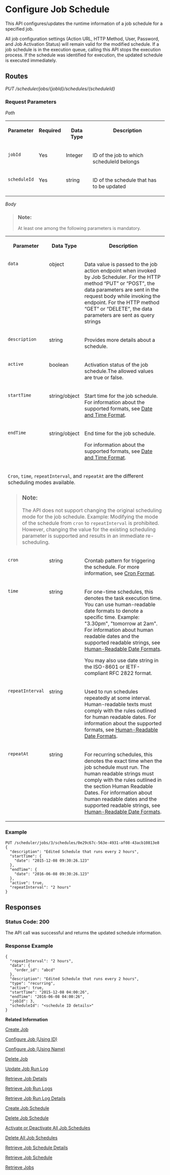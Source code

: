 <!-- loio0a4d9395180f482db46b8a5375fa6f7f -->

# Configure Job Schedule

This API configures/updates the runtime information of a job schedule for a specified job.



All job configuration settings \(Action URL, HTTP Method, User, Password, and Job Activation Status\) will remain valid for the modified schedule. If a job schedule is in the execution queue, calling this API stops the execution process. If the schedule was identified for execution, the updated schedule is executed immediately.



## Routes

*PUT /scheduler/jobs/\{jobId\}/schedules/\{scheduleId\}*



### Request Parameters

*Path* 


<table>
<tr>
<th valign="top">

Parameter

</th>
<th valign="top">

Required

</th>
<th valign="top">

Data Type

</th>
<th valign="top">

Description

</th>
</tr>
<tr>
<td valign="top">

`jobId` 

</td>
<td valign="top">

Yes

</td>
<td valign="top">

Integer

</td>
<td valign="top">

ID of the job to which scheduleId belongs

</td>
</tr>
<tr>
<td valign="top">

`scheduleId` 

</td>
<td valign="top">

Yes

</td>
<td valign="top">

string

</td>
<td valign="top">

ID of the schedule that has to be updated

</td>
</tr>
</table>

*Body* 

> ### Note:  
> At least one among the following parameters is mandatory.


<table>
<tr>
<th valign="top">

Parameter

</th>
<th valign="top">

Data Type

</th>
<th valign="top">

Description

</th>
</tr>
<tr>
<td valign="top">

`data`

</td>
<td valign="top">

object

</td>
<td valign="top">

Data value is passed to the job action endpoint when invoked by Job Scheduler. For the HTTP method “PUT” or “POST”, the data parameters are sent in the request body while invoking the endpoint. For the HTTP method “GET” or “DELETE”, the data parameters are sent as query strings

</td>
</tr>
<tr>
<td valign="top">

`description` 

</td>
<td valign="top">

string

</td>
<td valign="top">

Provides more details about a schedule.

</td>
</tr>
<tr>
<td valign="top">

`active` 

</td>
<td valign="top">

boolean

</td>
<td valign="top">

Activation status of the job schedule.The allowed values are true or false.

</td>
</tr>
<tr>
<td valign="top">

`startTime` 

</td>
<td valign="top">

string/object

</td>
<td valign="top">

Start time for the job schedule. For information about the supported formats, see [Date and Time Format](../20---Concepts/schedule-formats-54615f0.md#loio333e7ce070c245d0bb8493cff2e3027b).

</td>
</tr>
<tr>
<td valign="top">

`endTime` 

</td>
<td valign="top">

string/object

</td>
<td valign="top">

End time for the job schedule.

For information about the supported formats, see [Date and Time Format](../20---Concepts/schedule-formats-54615f0.md#loio333e7ce070c245d0bb8493cff2e3027b).

</td>
</tr>
<tr>
<td valign="top" colspan="3">

`Cron`, `time`, `repeatInterval`, and `repeatAt` are the different scheduling modes available.

> ### Note:  
> The API does not support changing the original scheduling mode for the job schedule. Example: Modifying the mode of the schedule from `cron` to `repeatInterval` is prohibited. However, changing the value for the existing scheduling parameter is supported and results in an immediate re-scheduling.



</td>
</tr>
<tr>
<td valign="top">

`cron` 

</td>
<td valign="top">

string

</td>
<td valign="top">

Crontab pattern for triggering the schedule. For more information, see [Cron Format](../20---Concepts/schedule-formats-54615f0.md#loio37af46344c4d46a9b8695d2c9775c34f).

</td>
</tr>
<tr>
<td valign="top">

`time` 

</td>
<td valign="top">

string

</td>
<td valign="top">

For one-time schedules, this denotes the task execution time. You can use human-readable date formats to denote a specific time. Example: "3.30pm", "tomorrow at 2am". For information about human readable dates and the supported readable strings, see [Human-Readable Date Formats](../20---Concepts/schedule-formats-54615f0.md#loioa323f2d365904499a83a1b60f473bb78).

You may also use date string in the ISO-8601 or IETF-compliant RFC 2822 format.

</td>
</tr>
<tr>
<td valign="top">

`repeatInterval` 

</td>
<td valign="top">

string

</td>
<td valign="top">

Used to run schedules repeatedly at some interval. Human-readable texts must comply with the rules outlined for human readable dates. For information about the supported formats, see [Human-Readable Date Formats](../20---Concepts/schedule-formats-54615f0.md#loioa323f2d365904499a83a1b60f473bb78).

</td>
</tr>
<tr>
<td valign="top">

`repeatAt` 

</td>
<td valign="top">

string

</td>
<td valign="top">

For recurring schedules, this denotes the exact time when the job schedule must run. The human readable strings must comply with the rules outlined in the section Human Readable Dates. For information about human readable dates and the supported readable strings, see [Human-Readable Date Formats](../20---Concepts/schedule-formats-54615f0.md#loioa323f2d365904499a83a1b60f473bb78).

</td>
</tr>
</table>



### Example

```
PUT /scheduler/jobs/3/schedules/0e29c67c-563e-4931-af08-43acb10813e8 
{
  "description": "Edited Schedule that runs every 2 hours",
  "startTime": {
    "date": "2015-12-08 09:30:26.123"
  },
  "endTime": {
    "date": "2016-06-08 09:30:26.123"
  },
  "active": true,
  "repeatInterval": "2 hours"
}
```



## Responses



### Status Code: 200

The API call was successful and returns the updated schedule information.



### Response Example

```
{
  "repeatInterval": "2 hours",
  "data": {
    "order_id": "abcd"
  },
  "description": "Edited Schedule that runs every 2 hours",
  "type": "recurring",
  "active": true,
  "startTime": "2015-12-08 04:00:26",
  "endTime": "2016-06-08 04:00:26",
  "jobId": 3,
  "scheduleId": "<schedule ID details>"
}
```



**Related Information**  


[Create Job](create-job-2c1ecb6.md "This API creates a job by accepting one or more job schedules to be created.")

[Configure Job \(Using ID\)](configure-job-using-id-514f2f6.md "This API configures a job with the updated runtime information using job ID.")

[Configure Job \(Using Name\)](configure-job-using-name-5790b8a.md "This API configures a job with the updated runtime information using job name.")

[Delete Job](delete-job-cd8feb7.md "This API deletes a job and all its runtime information such as schedules and logs.")

[Update Job Run Log](update-job-run-log-e85da40.md "This API is used by the application to inform the Job Scheduler about the status of an asynchronous, long-running job.")

[Retrieve Job Details](retrieve-job-details-815605d.md "This API retrieves the saved configuration settings of a specified job, optionally with its schedules.")

[Retrieve Job Run Logs](retrieve-job-run-logs-13d38f3.md "This API retrieves the details for a specified job schedule.")

[Retrieve Job Run Log Details](retrieve-job-run-log-details-e49a4b2.md "This API retrieves the details for a specified job run log.")

[Create Job Schedule](create-job-schedule-66ab3c1.md "This API creates a job schedule for a specified job.")

[Delete Job Schedule](delete-job-schedule-3066b6d.md "This API deletes the specified job schedule.")

[Activate or Deactivate All Job Schedules](activate-or-deactivate-all-job-schedules-fe9650b.md "This API activates or deactivates all the existing schedules for a job.")

[Delete All Job Schedules](delete-all-job-schedules-0aab1ab.md "This API deletes all the schedules of the specified job.")

[Retrieve Job Schedule Details](retrieve-job-schedule-details-fa16c72.md "This API retrieves the saved configuration settings of a specified job schedule.")

[Retrieve Job Schedule](retrieve-job-schedule-251658d.md "This API retrieves schedule details for a specified job.")

[Retrieve Jobs](retrieve-jobs-b4d3719.md "Retrieve all jobs in a service instance.")

